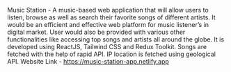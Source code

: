 Music Station - A music-based
web application that will allow users to listen, browse as well as search their favorite songs of
different artists. It would be an efficient and effective web platform for music listener’s in
digital market.
User would also be provided with various other functionalities like accessing top songs and
artists all around the globe.
It is developed using ReactJS, Tailwind CSS and Redux Toolkit.
Songs are fetched with the help of rapid API. 
IP location is fetched using geological API.
Website Link - https://music-station-app.netlify.app

